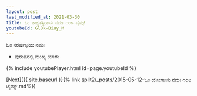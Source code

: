 ```yaml
---
layout: post
last_modified_at: 2021-03-30
title: ಓಂ ಶಾಶ್ವತಸ್ಥಿರಾಯ ನಮಃ ೧೦೮ ಟೈಮ್ಸ್
youtubeId: Gl8k-Biuy_M
---
```

 
 
 ಓಂ ನರರ್ಷಭಯ ನಮಃ  
 
 -  ಪುರುಷರಲ್ಲಿ ಮುಖ್ಯ ಯಾರು 
 
  
 
  
 
 
 
 
 
 


{% include youtubePlayer.html id=page.youtubeId %}
 
[Next]({{ site.baseurl }}{% link  split2/_posts/2015-05-12-ಓಂ ಯೋಗಾಯ ನಮಃ ೧೦೮ ಟೈಮ್ಸ್.md%})
 
